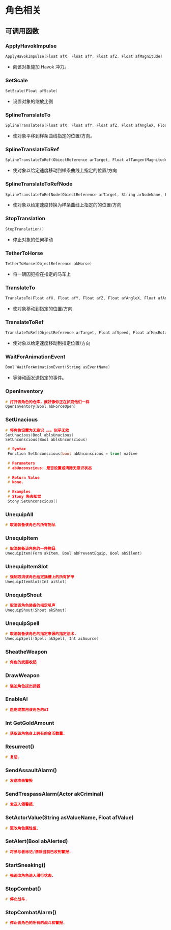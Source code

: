 
# 角色相关

## 可调用函数


### ApplyHavokImpulse

```c
ApplyHavokImpulse(Float afX, Float afY, Float afZ, Float afMagnitude)
```

- 向该对象施加 Havok 冲力。

### SetScale

```c
SetScale(Float afScale)
```

- 设置对象的缩放比例

### SplineTranslateTo

```c
SplineTranslateTo(Float afX, Float afY, Float afZ, Float afAngleX, Float afAngleY, Float afAngleZ, Float afSplineCurve, Float afSpeed)
```

- 使对象平移到样条曲线指定的位置/方向。

### SplineTranslateToRef

```c
SplineTranslateToRef(ObiectReference arTarget, Float afTangentMagnitude, Float afSpeed, Float afMaxRotationSpeed)
```

- 使对象以给定速度移动到样条曲线上指定的位置/方向

### SplineTranslateToRefNode

```c
SplineTranslateToRefNode(ObiectReference arTarget, String arNodeName, Float afTangentMagnitude, Float afSpeed, Float afMaxRotationSpeed)
```

- 使对象以给定速度转换为样条曲线上指定的的位置/方向

### StopTranslation

```c
StopTranslation()
```

- 停止对象的任何移动

### TetherToHorse

```c
TetherToHorse(ObjectReference akHorse)
```

- 将一辆囚犯拴在指定的马车上

### TranslateTo

```c
TranslateTo(Float afX, Float afY, Float afZ, Float afAngleX, Float afAngleY, Float afAngleZ, Float afSpeed, Float afMaxRotationSpeed)
```

- 使对象移动到指定的位置/方向.

### TranslateToRef

```c
TranslateToRef(ObjectReference arTarget, Float afSpeed, Float afMaxRotationSpeed)
```

- 使对象以给定速度移动到指定位置/方向

### WaitForAnimationEvent

```c
Bool WaitForAnimationEvent(String asEventName)
```

- 等待动画发送指定的事件。

### OpenInventory

```c
# 打开该角色的仓库，就好像你正在扒窃他们一样
OpenInventory(Bool abForceOpen)
```

### SetUnacious

```c
# 将角色设置为无意识 。。。似乎无效
SetUnacious(Bool ablsUnacious)
SetUnconscious(Bool ablsUnconscious)

 # Syntax
 Function SetUnconscious(bool abUnconscious = true) native
 
 # Parameters
 # abUnconscious: 是否设置或清除无意识状态
 
 # Return Value
 # None.
 
 # Examples
 # Stony 失去知觉
 Stony.SetUnconscious()
```

### UnequipAll

```c
# 取消装备该角色的所有物品
```

### UnequipItem

```c
# 取消装备该角色的一件物品
UnequipItem(Form akItem, Bool abPreventEquip, Bool abSilent)
```

### UnequipItemSlot

```c
# 强制取消该角色给定插槽上的所有护甲
UnequipItemSlot(Int aiSlot)
```

### UnequipShout

```c
# 取消该角色装备的指定吼声
UnequipShout(Shout akShout)
```

### UnequipSpell

```c
# 取消装备该角色的指定来源的指定法术.
UnequipSpell(Spell akSpell, Int aiSource)
```

### SheatheWeapon

```c
# 角色的武器收起
```

### DrawWeapon

```c
# 强迫角色拔出武器
```
### EnableAI

```c
# 启用或禁用该角色的AI
```

### Int GetGoldAmount

```c
# 获取该角色身上拥有的金币数量.
```

### Resurrect()

```c
# 复活.
```
### SendAssaultAlarm()

```c
# 发送攻击警报
```

### SendTrespassAlarm(Actor akCriminal)

```c
# 发送入侵警报.
```
### SetActorValue(String asValueName, Float afValue)


```c
# 更改角色属性值.
```
### SetAlert(Bool abAlerted)

```c
# 将参与者标记/清除当前已收到警报.
```

### StartSneaking()

```c
# 强迫改角色进入潜行状态.
```

### StopCombat()

```c
# 停止战斗.
```

### StopCombatAlarm()

```c
# 停止该角色的所有的战斗和警报.
```









